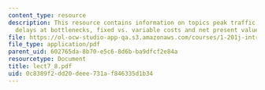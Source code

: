 ```yaml
---
content_type: resource
description: This resource contains information on topics peak traffic demands cause
  delays at bottlenecks, fixed vs. variable costs and net present value.
file: https://ol-ocw-studio-app-qa.s3.amazonaws.com/courses/1-201j-introduction-to-transportation-systems-fall-2006/0c8389f2dd20deee731af846335d1b34_lect7_8.pdf
file_type: application/pdf
parent_uid: 602765da-8b70-e5c6-8d6b-ba9dfcf2e84a
resourcetype: Document
title: lect7_8.pdf
uid: 0c8389f2-dd20-deee-731a-f846335d1b34
---
```


